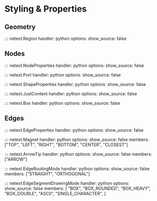 # Styling & Properties

## Geometry

::: netext.Region
    handler: python
    options:
      show_source: false


## Nodes

::: netext.NodeProperties
    handler: python
    options:
      show_source: false


::: netext.Port
    handler: python
    options:
      show_source: false


::: netext.ShapeProperties
    handler: python
    options:
      show_source: false


::: netext.JustContent
    handler: python
    options:
      show_source: false

::: netext.Box
    handler: python
    options:
      show_source: false

## Edges

::: netext.EdgeProperties
    handler: python
    options:
      show_source: false

::: netext.Magnet
    handler: python
    options:
      show_source: false
      members: ["TOP", "LEFT", "RIGHT", "BOTTOM", "CENTER", "CLOSEST"]

::: netext.ArrowTip
    handler: python
    options:
      show_source: false
      members: ["ARROW"]

::: netext.EdgeRoutingMode
    handler: python
    options:
      show_source: false
      members: ["STRAIGHT", "ORTHOGONAL"]

::: netext.EdgeSegmentDrawingMode
    handler: python
    options:
      show_source: false
      members: [
        "BOX",
        "BOX_ROUNDED",
        "BOX_HEAVY",
        "BOX_DOUBLE",
        "ASCII",
        "SINGLE_CHARACTER",
      ]

